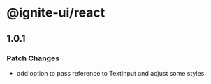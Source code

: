 # @ignite-ui/react

## 1.0.1

### Patch Changes

- add option to pass reference to TextInput and adjust some styles
